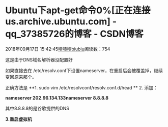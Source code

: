 # Ubuntu下apt-get命令0%[正在连接 us.archive.ubuntu.com] - qq_37385726的博客 - CSDN博客





2018年09月17日 15:42:45[啧啧啧biubiu](https://me.csdn.net/qq_37385726)阅读数：754








这是由于DNS域名解析器没配置好

如果直接去在 /etc/resolv.conf下设置nameserver，在重启后会被覆盖掉，继续变回原来那个。



正确方法是
**1. sudo vim /etc/resolvconf/resolv.conf.d/head **
2. 添加：

**nameserver 202.96.134.133nameserver 8.8.8.8**

其中8.8.8.8的是谷歌提供的DNS



**3.重启虚拟机**






